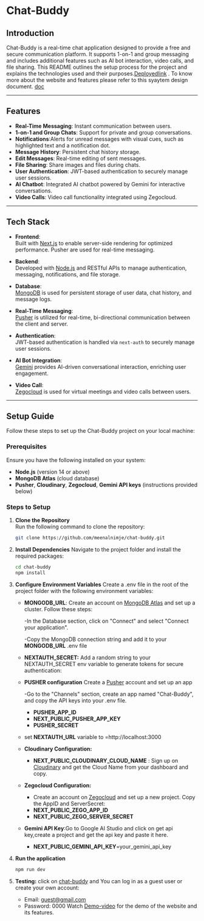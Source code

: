 
# Chat-Buddy 

## Introduction

Chat-Buddy is a real-time chat application designed to provide a free and secure communication platform. It supports 1-on-1 and group messaging and includes additional features such as AI bot interaction, video calls, and file sharing. This README outlines the setup process for the project and explains the technologies used and their purposes.[Deployedlink](https://chat-buddy-three.vercel.app/) . To know more about the website and features please refer to this syaytem design document. [doc](https://1drv.ms/w/c/e408dc5665e57bd9/ETw7Hf93LoNLnSIRokuLpHUB-uy0e8M4qR83ipoUBNc4Ow?e=JYhf79)

---

## Features

- **Real-Time Messaging**: Instant communication between users.
- **1-on-1 and Group Chats**: Support for private and group conversations.
- **Notifications**:Alerts for unread messages with visual cues, such as highlighted text and a notification dot.
- **Message History**: Persistent chat history storage.
- **Edit Messages**: Real-time editing of sent messages.
- **File Sharing**: Share images and files during chats.
- **User Authentication**: JWT-based authentication to securely manage user sessions.
- **AI Chatbot**: Integrated AI chatbot powered by Gemini for interactive conversations.
- **Video Calls**: Video call functionality integrated using Zegocloud.

---

## Tech Stack

- **Frontend**:  
   Built with [Next.js](https://nextjs.org/) to enable server-side rendering for optimized performance. Pusher are used for real-time messaging.

- **Backend**:  
   Developed with [Node.js](https://nodejs.org/) and RESTful APIs to manage authentication, messaging, notifications, and file storage.

- **Database**:  
   [MongoDB](https://www.mongodb.com/atlas) is used for persistent storage of user data, chat history, and message logs.

- **Real-Time Messaging**:  
   [Pusher](https://pusher.com/) is utilized for real-time, bi-directional communication between the client and server.

- **Authentication**:  
   JWT-based authentication is handled via `next-auth` to securely manage user sessions.

- **AI Bot Integration**:  
   [Gemini](https://ai.google.dev/) provides AI-driven conversational interaction, enriching user engagement.

- **Video Call**:  
   [Zegocloud](https://www.zegocloud.com/) is used for virtual meetings and video calls between users.

---

## Setup Guide

Follow these steps to set up the Chat-Buddy project on your local machine:

### Prerequisites

Ensure you have the following installed on your system:
- **Node.js** (version 14 or above)
- **MongoDB Atlas** (cloud database)
- **Pusher**, **Cloudinary**, **Zegocloud**, **Gemini API keys** (instructions provided below)

### Steps to Setup

1. **Clone the Repository**  
   Run the following command to clone the repository:
   ```bash
   git clone https://github.com/meenalnimje/chat-buddy.git

2. **Install Dependencies**
    Navigate to the project folder and install the required packages:

    ```bash
    cd chat-buddy
    npm install
3. **Configure Environment Variables**
    Create a .env file in the root of the project folder with the following environment variables:

    - **MONGODB_URL**:
        Create an account on [MongoDB Atlas](https://www.mongodb.com/atlas) and set up a cluster. Follow these steps:

        -In the Database section, click on "Connect" and select "Connect your application".

        -Copy the MongoDB connection string and add it to your **MONGODB_URL** .env file
    - **NEXTAUTH_SECRET:**
        Add a random string to your NEXTAUTH_SECRET env variable to generate tokens for secure authentication:
    - **PUSHER configuration**
        Create a [Pusher](https://pusher.com/) account and set up an app

        -Go to the "Channels" section, create an app named "Chat-Buddy", and copy the API keys into your .env file.
        - **PUSHER_APP_ID**
        - **NEXT_PUBLIC_PUSHER_APP_KEY**
        - **PUSHER_SECRET**

    - set **NEXTAUTH_URL** variable to =http://localhost:3000

    - **Cloudinary Configuration:**
        
        - **NEXT_PUBLIC_CLOUDINARY_CLOUD_NAME** : Sign up on [Cloudinary](https://cloudinary.com/) and get the Cloud Name from your dashboard and copy.

    - **Zegocloud Configuration:**
        - Create an account on [Zegocloud](https://www.zegocloud.com/) and set up a new project. Copy the AppID and ServerSecret:
        - **NEXT_PUBLIC_ZEGO_APP_ID**
      -  **NEXT_PUBLIC_ZEGO_SERVER_SECRET**

    - **Gemini API Key**:Go to Google AI Studio and click on get api key,create a project and get the api key and paste it here.
        - **NEXT_PUBLIC_GEMINI_API_KEY**=your_gemini_api_key

4. **Run the application**
    ```bash
    npm run dev

5. **Testing:**
    click on [chat-buddy](https://chat-buddy-three.vercel.app/) and You can log in as a guest user or create your own account:
    - Email: guest@gmail.com
    - Password: 0000
    Watch [Demo-video](https://youtu.be/P3k4BxuexJw) for the demo of the website and its features.
